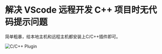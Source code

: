 # 解决 VScode 远程开发 C++ 项目时无代码提示问题

简单粗暴，给本地主机和远程主机都安装上C/C++插件即可。

![C/C++ Plugin](https://s2.loli.net/2023/06/21/eBLlkS63OX2roTV.png)